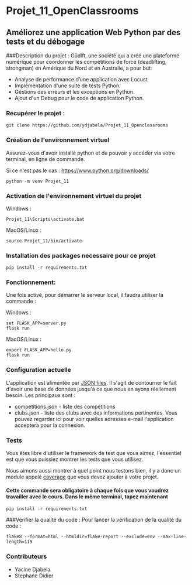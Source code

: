 # Projet_11_OpenClassrooms
## Améliorez une application Web Python par des tests et du débogage


###Description du projet :
Güdlft, une société qui a créé une plateforme numérique pour coordonner les compétitions de force 
(deadlifting, strongman) en Amérique du Nord et en Australie, a pour but:

- Analyse de performance d’une application avec Locust.
- Implémentation d'une suite de tests Python.
- Géstions des erreurs et les exceptions en Python.
- Ajout d'un Debug pour  le code de application Python.


### Récupérer le projet :

```
git clone https://github.com/ydjabela/Projet_11_Openclassrooms
```

### Création de l'environnement virtuel

Assurez-vous d'avoir installé python et de pouvoir y accéder via votre terminal, en ligne de commande.

Si ce n'est pas le cas : https://www.python.org/downloads/

```
python -m venv Projet_11
```

### Activation de l'environnement virtuel du projet

Windows :

```
Projet_11\Scripts\activate.bat
```

MacOS/Linux :
```
source Projet_11/bin/activate
```

### Installation des packages necessaire pour ce projet
```
pip install -r requirements.txt
```

### Fonctionnement:
Une fois activé, pour démarrer le serveur local, il faudra utiliser la commande :

Windows :
```
set FLASK_APP=server.py
flask run
```

MacOS/Linux :
```
export FLASK_APP=hello.py
flask run
```
### Configuration actuelle

L'application est alimentée par [JSON files](https://www.tutorialspoint.com/json/json_quick_guide.htm). Il s'agit de contourner le fait d'avoir une base de données jusqu'à ce que nous en ayons réellement besoin. Les principaux sont :

* competitions.json - liste des compétitions
* clubs.json - liste des clubs avec des informations pertinentes. Vous pouvez regarder ici pour voir quelles adresses e-mail l'application acceptera pour la connexion.

### Tests

Vous êtes libre d'utiliser le framework de test que vous aimez, l'essentiel est que vous puissiez montrer les tests que vous utilisez.

Nous aimons aussi montrer à quel point nous testons bien, il y a donc un module appelé
[coverage](https://coverage.readthedocs.io/en/coverage-5.1/) que vous devez ajouter à votre projet.
#### Cette commande sera obligatoire à chaque fois que vous voudrez travailler avec le cours. Dans le même terminal, tapez maintenant
```
pip install -r requirements.txt
```
###Vérifier la qualité du code :
Pour lancer la vérification de la qualité du code : 
```
flake8 --format=html --htmldir=flake-report --exclude=env --max-line-length=119
```
### Contributeurs
- Yacine Djabela
- Stephane Didier
